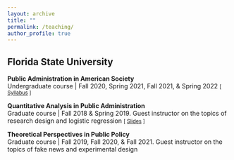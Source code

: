 ```yaml
---
layout: archive
title: ""
permalink: /teaching/
author_profile: true
---
```


## Florida State University

**Public Administration in American Society**<br/>
Undergraduate course | Fall 2020, Spring 2021, Fall 2021, & Spring 2022 <small>[ [Syllabus][PAD3003-Syllabus] ]</small> 

[PAD3003-Syllabus]: https://dgaozhao.github.io/files/PAD3003%20Syllabus.pdf

**Quantitative Analysis in Public Administration**<br/>
Graduate course | Fall 2018 & Spring 2019. Guest instructor on the topics of research design and logistic regression <small>[ [Slides][PAD5701-Slides] ]</small> 

[PAD5701-Slides]: https://dgaozhao.github.io/files/Introduction%20to%20Experimental%20Design%20and%20Logistic%20Regression.pdf

**Theoretical Perspectives in Public Policy**<br/>
Graduate course | Fall 2019, Fall 2020, & Fall 2021. Guest instructor on the topics of fake news and experimental design
